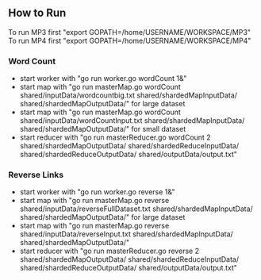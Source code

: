 ## How to Run

To run MP3 first "export GOPATH=/home/USERNAME/WORKSPACE/MP3"
To run MP4 first "export GOPATH=/home/USERNAME/WORKSPACE/MP4"

### Word Count
* start worker with "go run worker.go wordCount 1&"
* start map with "go run masterMap.go wordCount shared/inputData/wordcountbig.txt shared/shardedMapInputData/ shared/shardedMapOutputData/" for large dataset
* start map with "go run masterMap.go wordCount shared/inputData/wordCountInput.txt shared/shardedMapInputData/ shared/shardedMapOutputData/" for small dataset
* start reducer with "go run masterReducer.go wordCount 2 shared/shardedMapOutputData/ shared/shardedReduceInputData/ shared/shardedReduceOutputData/ shared/outputData/output.txt"

### Reverse Links
* start worker with "go run worker.go reverse 1&"
* start map with "go run masterMap.go reverse shared/inputData/reverseFullDataset.txt shared/shardedMapInputData/ shared/shardedMapOutputData/" for large dataset
* start map with "go run masterMap.go reverse shared/inputData/reverseInput.txt shared/shardedMapInputData/ shared/shardedMapOutputData/"
* start reducer with "go run masterReducer.go reverse 2 shared/shardedMapOutputData/ shared/shardedReduceInputData/ shared/shardedReduceOutputData/ shared/outputData/output.txt"